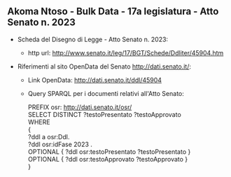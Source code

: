 ## Akoma Ntoso - Bulk Data - 17a legislatura - Atto Senato n. 2023 ##

* Scheda del Disegno di Legge - Atto Senato n. 2023:
	* http url: http://www.senato.it/leg/17/BGT/Schede/Ddliter/45904.htm

* Riferimenti al sito OpenData del Senato http://dati.senato.it/:
	* Link OpenData: http://dati.senato.it/ddl/45904
	* Query SPARQL per i documenti relativi all'Atto Senato:

        PREFIX osr: <http://dati.senato.it/osr/>  
		SELECT DISTINCT ?testoPresentato ?testoApprovato  
		WHERE  
		{  
		    ?ddl a osr:Ddl.  
		    ?ddl osr:idFase 2023 .  
		    OPTIONAL { ?ddl osr:testoPresentato ?testoPresentato }  
		    OPTIONAL { ?ddl osr:testoApprovato ?testoApprovato }  
		}
		